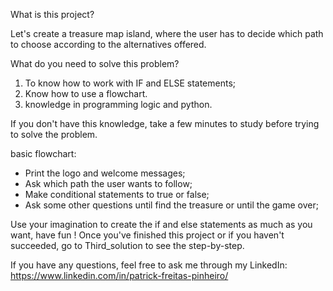 What is this project?

Let's create a treasure map island, where the user has to decide which path to choose according to the 
alternatives offered.

What do you need to solve this problem?

1. To know how to work with IF and ELSE statements;
2. Know how to use a flowchart.
3. knowledge in programming logic and python.

If you don't have this knowledge, take a few minutes to study before trying to solve the problem.


basic flowchart:
- Print the logo and welcome messages;
- Ask which path the user wants to follow;
- Make conditional statements to true or false;
- Ask some other questions until find the treasure or until the game over;

Use your imagination to create the if and else statements as much as you want, have fun !
Once you've finished this project or if you haven't succeeded,
go to Third_solution to see the step-by-step. 

If you have any questions, feel free to ask me through my LinkedIn: https://www.linkedin.com/in/patrick-freitas-pinheiro/
